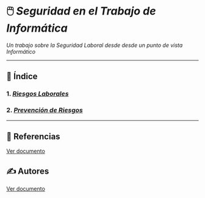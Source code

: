 # 🖱️ ***Seguridad en el Trabajo de Informática***
_Un trabajo sobre la Seguridad Laboral desde
desde un punto de vista Informático_

---

## 📑 Índice

### 1. _[Riesgos Laborales](riesgos_laborales.md)_
### 2. _[Prevención de Riesgos](prevencion_riesgos.md)_

---

## 📖 Referencias
[Ver documento](referencias.md)

## ✍️ Autores
[Ver documento](autores.md)
